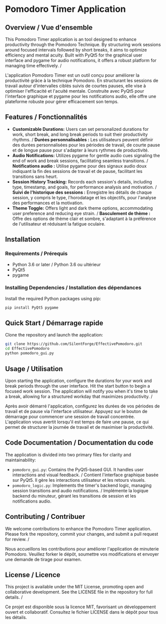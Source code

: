 
# Pomodoro Timer Application

## Overview / Vue d'ensemble

This Pomodoro Timer application is an tool designed to enhance productivity through the Pomodoro Technique. By structuring work sessions around focused intervals followed by short breaks, it aims to optimize efficiency and mental acuity. Built with PyQt5 for the graphical user interface and pygame for audio notifications, it offers a robust platform for managing time effectively. / 

L'application Pomodoro Timer est un outil conçu pour améliorer la productivité grâce à la technique Pomodoro. En structurant les sessions de travail autour d'intervalles ciblés suivis de courtes pauses, elle vise à optimiser l'efficacité et l'acuité mentale. Construite avec PyQt5 pour l'interface graphique et pygame pour les notifications audio, elle offre une plateforme robuste pour gérer efficacement son temps.

## Features / Fonctionnalités

- **Customizable Durations:** Users can set personalized durations for work, short break, and long break periods to suit their productivity rhythms. / **Durées personnalisables :** Les utilisateurs peuvent définir des durées personnalisées pour les périodes de travail, de courte pause et de longue pause pour s'adapter à leurs rythmes de productivité.
- **Audio Notifications:** Utilizes pygame for gentle audio cues signaling the end of work and break sessions, facilitating seamless transitions. / **Notifications audio :** Utilise pygame pour des signaux audio doux indiquant la fin des sessions de travail et de pause, facilitant les transitions sans heurt.
- **Session History Tracking:** Records each session's details, including type, timestamp, and goals, for performance analysis and motivation. / **Suivi de l'historique des sessions :** Enregistre les détails de chaque session, y compris le type, l'horodatage et les objectifs, pour l'analyse des performances et la motivation.
- **Theme Toggle:** Offers light and dark theme options, accommodating user preference and reducing eye strain. / **Basculement de thème :** Offre des options de thème clair et sombre, s'adaptant à la préférence de l'utilisateur et réduisant la fatigue oculaire.

## Installation

### Requirements / Prérequis

- Python 3.6 or later / Python 3.6 ou ultérieur
- PyQt5
- pygame

### Installing Dependencies / Installation des dépendances

Install the required Python packages using pip:

```bash
pip install PyQt5 pygame
```

## Quick Start / Démarrage rapide

Clone the repository and launch the application:

```bash
git clone https://github.com/SilentForge/EffectivePomodoro.git
cd EffectivePomodoro
python pomodoro_gui.py
```

## Usage / Utilisation

Upon starting the application, configure the durations for your work and break periods through the user interface. Hit the start button to begin a focused work session. The application will notify you when it's time to take a break, allowing for a structured workday that maximizes productivity. / 

Après avoir démarré l'application, configurez les durées de vos périodes de travail et de pause via l'interface utilisateur. Appuyez sur le bouton de démarrage pour commencer une session de travail concentrée. L'application vous avertit lorsqu'il est temps de faire une pause, ce qui permet de structurer la journée de travail et de maximiser la productivité.

## Code Documentation / Documentation du code

The application is divided into two primary files for clarity and maintainability:

- `pomodoro_gui.py`: Contains the PyQt5-based GUI. It handles user interactions and visual feedback. / Contient l'interface graphique basée sur PyQt5. Il gère les interactions utilisateur et les retours visuels.
- `pomodoro_logic.py`: Implements the timer's backend logic, managing session transitions and audio notifications. / Implémente la logique backend du minuteur, gérant les transitions de session et les notifications audio.

## Contributing / Contribuer

We welcome contributions to enhance the Pomodoro Timer application. Please fork the repository, commit your changes, and submit a pull request for review. / 

Nous accueillons les contributions pour améliorer l'application de minuterie Pomodoro. Veuillez forker le dépôt, soumettre vos modifications et envoyer une demande de tirage pour examen.

## License / Licence

This project is available under the MIT License, promoting open and collaborative development. See the LICENSE file in the repository for full details. / 

Ce projet est disponible sous la licence MIT, favorisant un développement ouvert et collaboratif. Consultez le fichier LICENSE dans le dépôt pour tous les détails.
